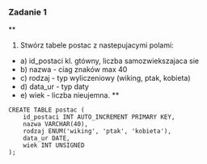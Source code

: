 ### Zadanie 1

**
1. Stwórz tabele postac z nastepujacymi polami:
* a) id_postaci kl. gtówny, liczba samozwiekszajaca sie
* b) nazwa - ciag znaków max 40
* c) rodzaj - typ wyliczeniowy (wiking, ptak, kobieta)
* d) data_ur - typ daty
* e) wiek - liczba nieujemna.
**

```
CREATE TABLE postac (
    id_postaci INT AUTO_INCREMENT PRIMARY KEY,
    nazwa VARCHAR(40),
    rodzaj ENUM('wiking', 'ptak', 'kobieta'),
    data_ur DATE,
    wiek INT UNSIGNED
);
```
